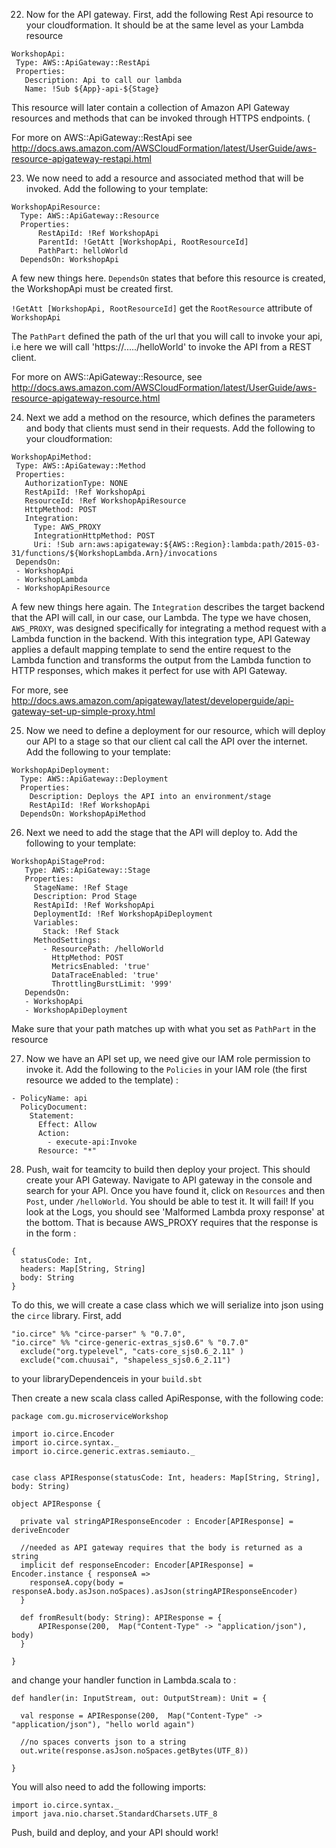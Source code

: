 22. Now for the API gateway. First, add the following Rest Api resource to your cloudformation.
 It should be at the same level as your Lambda resource

 ```
 WorkshopApi:
  Type: AWS::ApiGateway::RestApi
  Properties:
    Description: Api to call our lambda
    Name: !Sub ${App}-api-${Stage}
```
This resource will later contain a collection of Amazon API Gateway resources and methods
that can be invoked through HTTPS endpoints. (

For more on AWS::ApiGateway::RestApi see http://docs.aws.amazon.com/AWSCloudFormation/latest/UserGuide/aws-resource-apigateway-restapi.html

23. We now need to add a resource and associated method that will be invoked. Add the following
to your template:

```
WorkshopApiResource:
  Type: AWS::ApiGateway::Resource
  Properties:
      RestApiId: !Ref WorkshopApi
      ParentId: !GetAtt [WorkshopApi, RootResourceId]
      PathPart: helloWorld
  DependsOn: WorkshopApi
```

A few new things here. `DependsOn` states that before this resource is created,
the WorkshopApi must be created first.

`!GetAtt [WorkshopApi, RootResourceId]` get the `RootResource` attribute of `WorkshopApi`

The `PathPart` defined the path of the url that you will call to invoke your api, i.e
here we will call 'https://...../helloWorld' to invoke the API from a REST client.

For more on AWS::ApiGateway::Resource, see http://docs.aws.amazon.com/AWSCloudFormation/latest/UserGuide/aws-resource-apigateway-resource.html

24. Next we add a method on the resource, which defines the parameters and body that clients
 must send in their requests. Add the following to your cloudformation:

 ```
 WorkshopApiMethod:
  Type: AWS::ApiGateway::Method
  Properties:
    AuthorizationType: NONE
    RestApiId: !Ref WorkshopApi
    ResourceId: !Ref WorkshopApiResource
    HttpMethod: POST
    Integration:
      Type: AWS_PROXY
      IntegrationHttpMethod: POST
      Uri: !Sub arn:aws:apigateway:${AWS::Region}:lambda:path/2015-03-31/functions/${WorkshopLambda.Arn}/invocations
  DependsOn:
  - WorkshopApi
  - WorkshopLambda
  - WorkshopApiResource
```

A few new things here again. The `Integration` describes the target backend that the API
will call, in our case, our Lambda. The type we have chosen, `AWS_PROXY`, was designed
specifically for integrating a method request with a Lambda function in the backend.
 With this integration type, API Gateway applies a default mapping template to send the
entire request to the Lambda function and transforms the output from the Lambda function
to HTTP responses, which makes it perfect for use with API Gateway.

For more, see http://docs.aws.amazon.com/apigateway/latest/developerguide/api-gateway-set-up-simple-proxy.html

25. Now we need to define a deployment for our resource, which will deploy our API to a stage
so that our client cal call the API over the internet. Add the following to your template:

```
WorkshopApiDeployment:
  Type: AWS::ApiGateway::Deployment
  Properties:
    Description: Deploys the API into an environment/stage
    RestApiId: !Ref WorkshopApi
  DependsOn: WorkshopApiMethod
```


26. Next we need to add the stage that the API will deploy to. Add the following to your template:

```
WorkshopApiStageProd:
   Type: AWS::ApiGateway::Stage
   Properties:
     StageName: !Ref Stage
     Description: Prod Stage
     RestApiId: !Ref WorkshopApi
     DeploymentId: !Ref WorkshopApiDeployment
     Variables:
       Stack: !Ref Stack
     MethodSettings:
       - ResourcePath: /helloWorld
         HttpMethod: POST
         MetricsEnabled: 'true'
         DataTraceEnabled: 'true'
         ThrottlingBurstLimit: '999'
   DependsOn:
   - WorkshopApi
   - WorkshopApiDeployment
   ```

   Make sure that your path matches up with what you set as `PathPart` in the resource


27. Now we have an API set up, we need give our IAM role permission to invoke it. Add the following to
the `Policies` in your IAM role (the first resource we added to the template) :


```
- PolicyName: api
  PolicyDocument:
    Statement:
      Effect: Allow
      Action:
        - execute-api:Invoke
      Resource: "*"
```

28. Push, wait for teamcity to build then deploy your project. This should create your API Gateway.
Navigate to API gateway in the console and search for your API. Once you have found it, click on `Resources`
and then `Post`, under `/helloWorld`. You should be able to test it. It will fail! If you look at the Logs,
you should see 'Malformed Lambda proxy response' at the bottom. That is because AWS_PROXY requires that
the response is in the form :
```
{
  statusCode: Int,
  headers: Map[String, String]
  body: String
}
```
To do this, we will create a case class which we will serialize into json using the `circe` library.
First, add

```
"io.circe" %% "circe-parser" % "0.7.0",
"io.circe" %% "circe-generic-extras_sjs0.6" % "0.7.0"
  exclude("org.typelevel", "cats-core_sjs0.6_2.11" )
  exclude("com.chuusai", "shapeless_sjs0.6_2.11")
```

to your libraryDependenceis in your `build.sbt`

Then create a new scala class called ApiResponse, with the following code:

```
package com.gu.microserviceWorkshop

import io.circe.Encoder
import io.circe.syntax._
import io.circe.generic.extras.semiauto._


case class APIResponse(statusCode: Int, headers: Map[String, String], body: String)

object APIResponse {

  private val stringAPIResponseEncoder : Encoder[APIResponse] = deriveEncoder

  //needed as API gateway requires that the body is returned as a string
  implicit def responseEncoder: Encoder[APIResponse] = Encoder.instance { responseA =>
    responseA.copy(body = responseA.body.asJson.noSpaces).asJson(stringAPIResponseEncoder)
  }

  def fromResult(body: String): APIResponse = {
      APIResponse(200,  Map("Content-Type" -> "application/json"), body)
  }

}
```

and change your handler function in Lambda.scala to :

```
def handler(in: InputStream, out: OutputStream): Unit = {

  val response = APIResponse(200,  Map("Content-Type" -> "application/json"), "hello world again")

  //no spaces converts json to a string
  out.write(response.asJson.noSpaces.getBytes(UTF_8))

}
```

You will also need to add the following imports:

```
import io.circe.syntax._
import java.nio.charset.StandardCharsets.UTF_8
```

Push, build and deploy, and your API should work!
